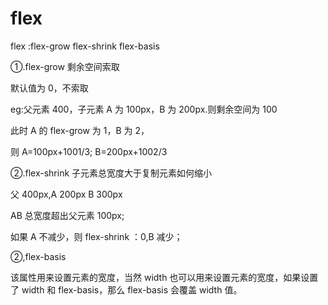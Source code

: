 # flex

flex :flex-grow flex-shrink flex-basis

①.flex-grow 剩余空间索取

默认值为 0，不索取

eg:父元素 400，子元素 A 为 100px，B 为 200px.则剩余空间为 100

此时 A 的 flex-grow 为 1，B 为 2，

则 A=100px+1001/3; B=200px+1002/3

②.flex-shrink 子元素总宽度大于复制元素如何缩小

父 400px,A 200px B 300px

AB 总宽度超出父元素 100px;

如果 A 不减少，则 flex-shrink ：0,B 减少；

②,flex-basis

该属性用来设置元素的宽度，当然 width 也可以用来设置元素的宽度，如果设置了 width 和 flex-basis，那么 flex-basis 会覆盖 width 值。
